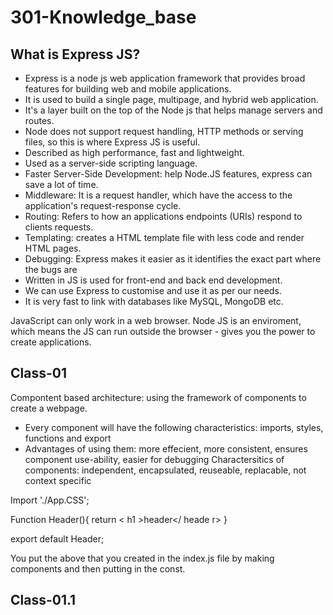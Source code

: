# 301-Knowledge_base
## What is Express JS?
- Express is a node js web application framework that provides broad features for building web and mobile applications. 
- It is used to build a single page, multipage, and hybrid web application. 
- It's a layer built on the top of the Node js that helps manage servers and routes.
- Node does not support request handling, HTTP methods or serving files, so this is where Express JS is useful.
- Described as high performance, fast and lightweight.
- Used as a server-side scripting language.
- Faster Server-Side Development: help Node.JS features, express can save a lot of time.
- Middleware: It is a request handler, which have the access to the application's request-response cycle. 
- Routing: Refers to how an applications endpoints (URIs) respond to clients requests. 
- Templating: creates a HTML template file with less code and render HTML pages. 
- Debugging: Express makes it easier as it identifies the exact part where the bugs are
- Written in JS is used for front-end and back end development.
- We can use Express to customise and use it as per our needs. 
- It is very fast to link with databases like MySQL, MongoDB etc. 



JavaScript can only work in a web browser.
Node JS is an enviroment, which means the JS can run outside the browser - gives you the power to create applications. 

## Class-01

Compontent based architecture: using the framework of components to create a webpage.
- Every component will have the following characteristics: imports, styles, functions and export
- Advantages of using them: more effecient, more consistent, ensures component use-ability, easier for debugging
Charactersitics of components: independent, encapsulated, reuseable, replacable, not context specific 

Import './App.CSS'; 

Function Header(){
return < h1 >header</ heade r> }

export default Header; 

You put the above that you created in the index.js file by making components and then putting in the const. 

## Class-01.1
